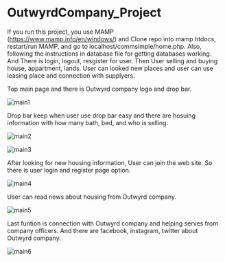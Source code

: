 # OutwyrdCompany_Project


If you run this project, you use MAMP (https://www.mamp.info/en/windows/)
and Clone repo into mamp htdocs, restart/run MAMP, 
and go to localhost/commsimple/home.php. Also, following the instructions in database file for getting databases working. And There is login, logout, resgister for user. Then User selling and buying house, appartment, lands. User can looked new places and user can use leasing place and connection with supplyers. 

Top main page and there is Outwyrd company logo and drop bar.

![main1](https://user-images.githubusercontent.com/117292231/200687689-c220c446-d5ed-49d6-84fe-e4b7cf38bd86.png)

Drop bar keep when user use drop bar easy and there are hosuing information with how many bath, bed, and who is selling.

![main2](https://user-images.githubusercontent.com/117292231/200687779-64a1886d-9e74-4613-8e61-d099f4bf12ab.png)

![main3](https://user-images.githubusercontent.com/117292231/200687979-6d832b0e-cf8f-4454-a7ce-af80518cada3.png)

After looking for new housing information, User can join the web site. So there is user login and register page option.

![main4](https://user-images.githubusercontent.com/117292231/200688016-37060f6d-a121-43e0-bd6f-5031ada7cc77.png)

User can read news about housing from Outwyrd company.

![main5](https://user-images.githubusercontent.com/117292231/200688223-cf6d74ea-1cdc-4a64-b706-eca79ad8c8e1.png)

Last funtion is connection with Outwyrd company and helping serves from company officers. And
there are facebook, instagram, twitter about Outwyrd company.

![main6](https://user-images.githubusercontent.com/117292231/200688306-8b64364d-f670-49a3-aaa1-9dd6aa6d5546.png)



